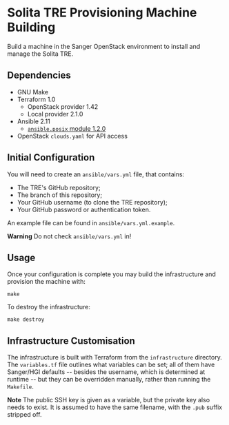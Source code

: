 # Solita TRE Provisioning Machine Building

Build a machine in the Sanger OpenStack environment to install and
manage the Solita TRE.

## Dependencies

* GNU Make
* Terraform 1.0
  * OpenStack provider 1.42
  * Local provider 2.1.0
* Ansible 2.11
  * [`ansible.posix` module 1.2.0](https://galaxy.ansible.com/ansible/posix)
* OpenStack `clouds.yaml` for API access

## Initial Configuration

You will need to create an `ansible/vars.yml` file, that contains:

* The TRE's GitHub repository;
* The branch of this repository;
* Your GitHub username (to clone the TRE repository);
* Your GitHub password or authentication token.

An example file can be found in `ansible/vars.yml.example`.

**Warning** Do not check `ansible/vars.yml` in!

## Usage

Once your configuration is complete you may build the infrastructure and
provision the machine with:

    make

To destroy the infrastructure:

    make destroy

## Infrastructure Customisation

The infrastructure is built with Terraform from the `infrastructure`
directory. The `variables.tf` file outlines what variables can be set;
all of them have Sanger/HGI defaults -- besides the username, which is
determined at runtime -- but they can be overridden manually, rather
than running the `Makefile`.

**Note** The public SSH key is given as a variable, but the private key
also needs to exist. It is assumed to have the same filename, with the
`.pub` suffix stripped off.
